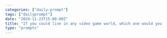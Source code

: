 ```yaml
---
categories: ["daily-prompt"]
tags: ["dailyprompt"]
date: "2024-11-23T15:00:00Z"
title: "If you could live in any video game world, which one would you choose and why?"
type: "prompts"
---
```

